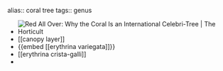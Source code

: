 alias:: coral tree
tags:: genus

- ![Red All Over: Why the Coral Is an International Celebri-Tree | The Horticult](https://peach-geographical-bat-397.mypinata.cloud/ipfs/QmTNTE2xp2tnNGMTwtVFKgKTkvMT37uFuTAeviJqFXe3jF)
- [[canopy layer]]
- {{embed [[erythrina variegata]]}}
- [[erythrina crista-galli]]
-